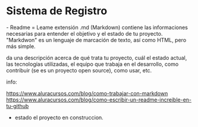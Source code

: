 <h1> Sistema de Registro </h1>
- Readme = Leame  extensión .md (Markdown)
  contiene las informaciones necesarias para entender el objetivo y el estado de tu proyecto. 
  "Markdwon" es un lenguaje de marcación de texto, así como HTML, pero más simple. 

  da una descripción acerca de qué trata tu proyecto, cuál el estado actual, las tecnologías utilizadas, 
  el equipo que trabaja en el desarrollo, como contribuir (se es un proyecto open source), como usar, etc.

  info:

  https://www.aluracursos.com/blog/como-trabajar-con-markdown
  https://www.aluracursos.com/blog/como-escribir-un-readme-increible-en-tu-github
  
- estado el proyecto en construccion.
